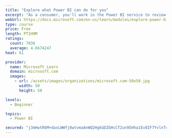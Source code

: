 ```yaml
---
title: "Explore what Power BI can do for you"
excerpt: "As a consumer, you'll work in the Power BI service to review and interact with content that has been shared with you. This module provides the foundational information that you need to work effectively in the Power BI service."
webUrl: https://docs.microsoft.com/en-us/learn/modules/explore-power-bi-service/
type: course
price: Free
length: PT1H9M
ratings:
  count: 7036
  average: 4.6674247
heat: 61

provider:
  name: Microsoft Learn
  domain: microsoft.com
  images:
    - url: /assets/images/organizations/microsoft.com-50x50.jpg
      width: 50
      height: 50

levels:
  - Beginner

topics:
  - Power BI

secured: "j3mHwtR6M+daxLWWfj8wtvmaAnWQ2HgkGDZGHcCT2un9SHha1Ev8IF7YvlnTc1yW8dpaxXumOW4DiK6SMuy0mCqOPo5Ud53kEMNbR4aaUGBz3iVoJCwt8Uy5fQnIa+wQYYS73kpadCYbkBz+BUYDDOsyBpd+0UCimeX9dncqalwI5l5ckhlxVMG6X9ajMC3ClxEOqof/Eg/YJQtVyE8tM2Jl7w8wH84kW3X5GYdb19g2dQxp+woeJTU8dZQxj4a+Nxbx/vFdJ3Wny5bt9BeIl5Fk2gikP9+z/O3BQ4OqgLglWBnR1tRhRB6Q9jyJM4UdqYz3SyHEAm8mVmukFgOQQITfkTNOz9RJSupRxAe2k6MYXgSimkOWI+kGT453ESOryFXsh5NEs+yKrZUhs1qQroM9g53Synk22Jwhx/4lZa0=;apSD56idJqHdUYa4gjEyXw=="
---
```


